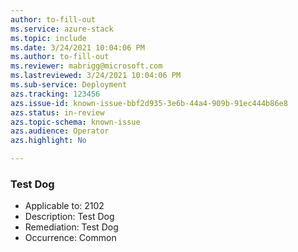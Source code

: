 ```yaml
---
author: to-fill-out
ms.service: azure-stack
ms.topic: include
ms.date: 3/24/2021 10:04:06 PM
ms.author: to-fill-out
ms.reviewer: mabrigg@microsoft.com
ms.lastreviewed: 3/24/2021 10:04:06 PM
ms.sub-service: Deployment
azs.tracking: 123456
azs.issue-id: known-issue-bbf2d935-3e6b-44a4-909b-91ec444b86e8
azs.status: in-review
azs.topic-schema: known-issue
azs.audience: Operator
azs.highlight: No

---
```

### Test Dog

- Applicable to: 2102
- Description: Test Dog
- Remediation: Test Dog
- Occurrence: Common